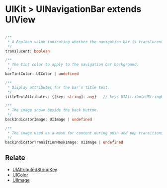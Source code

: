 # UIKit > UINavigationBar extends UIView

```typescript

/**
 * A Boolean value indicating whether the navigation bar is translucent (YES) or not (NO).
 */
translucent: boolean

/**
 * The tint color to apply to the navigation bar background.
 */
barTintColor: UIColor | undefined

/**
 * Display attributes for the bar’s title text.
 */
titleTextAttributes: {[key: string]: any}   // key: UIAttributedStringKey

/**
 * The image shown beside the back button.
 */
backIndicatorImage: UIImage | undefined

/**
 * The image used as a mask for content during push and pop transitions.
 */
backIndicatorTransitionMaskImage: UIImage | undefined

```

## Relate

* [UIAttributedStringKey](UIAttributedString.md)
* [UIColor](UIColor.md)
* [UIImage](UIImage.md)